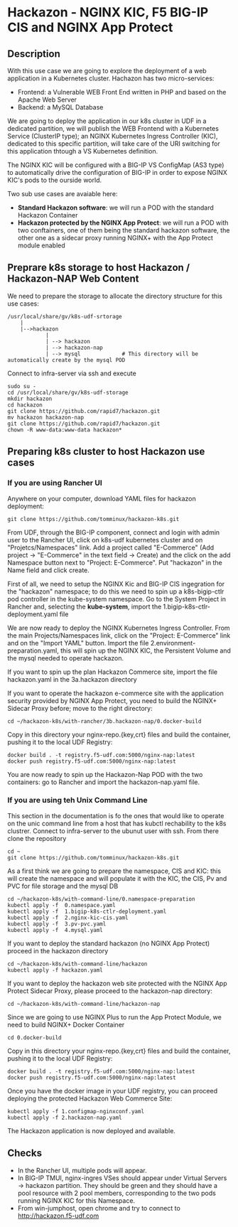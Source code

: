 # Hackazon - NGINX KIC, F5 BIG-IP CIS and NGINX App Protect

## Description
With this use case we are going to explore the deployment of a web application in a Kubernetes cluster. Hachazon has two micro-services:

- Frontend: a Vulnerable WEB Front End written in PHP and based on the Apache Web Server
- Backend: a MySQL Database

We are going to deploy the application in our k8s cluster in UDF in a dedicated partition, we will publish the WEB Frontend with a Kubernetes Service (ClusterIP type); an NGINX Kubernetes Ingress Controller (KIC), dedicated to this specific partition, will take care of the URI switching for this application thtough a VS Kubernetes definition.

The NGINX KIC will be configured with a BIG-IP VS ConfigMap (AS3 type) to automatically drive the configuration of BIG-IP in order to expose NGINX KIC's pods to the ourside world.

Two sub use cases are avaiable here:

- **Standard Hackazon software**: we will run a POD with the standard Hackazon Container 
- **Hackazon protected by the NGINX App Protect**: we will run a POD with two conftainers, one of them being the standard hackazon software, the other one as a sidecar proxy running NGINX+ with the App Protect module enabled

## Preprare k8s storage to host Hackazon / Hackazon-NAP Web Content
We need to prepare the storage to allocate the directory structure for this use cases:

````
/usr/local/share/gv/k8s-udf-srtorage
    |
    |-->hackazon
            |
            | --> hackazon
            | --> hackazon-nap
            | --> mysql             # This directory will be automatically create by the mysql POD
````

Connect to infra-server via ssh and execute 

    sudo su -
    cd /usr/local/share/gv/k8s-udf-storage
    mkdir hackazon
    cd hackazon
    git clone https://github.com/rapid7/hackazon.git
    mv hackazon hackazon-nap
    git clone https://github.com/rapid7/hackazon.git
    chown -R www-data:www-data hackazon*

## Preparing k8s cluster to host Hackazon use cases

### If you are using Rancher UI

Anywhere on your computer, download YAML files for hackazon deployment:

    git clone https://github.com/tomminux/hackazon-k8s.git

From UDF, through the BIG-IP component, connect and login with admin user to the Rancher UI, click on k8s-udf kubernetes cluster and on "Projetcs/Namespaces" link. Add a project called "E-Commerce" (Add project -> "E-Commerce" in the text field -> Create) and the click on the add Namespace button next to "Project: E-Commerce". Put "hackazon" in the Name field and click create.

First of all, we need to setup the NGINX Kic and BIG-IP CIS ingegration for the "hackazon" namespace; to do this we need to spin up a k8s-bigip-ctlr pod controller in the kube-system namespace. Go to the System Project in Rancher and, selecting the **kube-system**, import the 1.bigip-k8s-ctlr-deployment.yaml file

We are now ready to deploy the NGINX Kubernetes Ingress Controller. From the main Projects/Namespaces link, click on the "Project: E-Commerce" link and on the "Import YAML" button. Import the file 2.environment-preparation.yaml, this will spin up the NGINX KIC, the Persistent Volume and the mysql needed to operate hackazon. 

If you want to spin up the plan Hackazon Commerce site, import the file hackazon.yaml in the 3a.hackazon directory

If you want to operate the hackazon e-commerce site with the application security provided by NGINX App Protect, you need to build the NGINX+ Sidecar Proxy before; move to the right directory:
    
    cd ~/hackazon-k8s/with-rancher/3b.hackazon-nap/0.docker-build

Copy in this directory your nginx-repo.{key,crt} files and build the container, pushing it to the local UDF Registry:

    docker build . -t registry.f5-udf.com:5000/nginx-nap:latest
    docker push registry.f5-udf.com:5000/nginx-nap:latest

You are now ready to spin up the Hackazon-Nap POD with the two containers: go to Rancher and import the hackazon-nap.yaml file.

### If you are using teh Unix Command Line

This section in the documentation is fo the ones that would like to operate on the unic command line from a host that has kubctl rechability to the k8s clustrer.
Connect to infra-server to the ubunut user with ssh. From there clone the repository 

    cd ~
    git clone https://github.com/tomminux/hackazon-k8s.git

As a first think we are going to prepare the namespace, CIS and KIC: this will create the namespace and will populate it with the KIC, the CIS, Pv and PVC for file storage and the mysql DB

    cd ~/hackazon-k8s/with-command-line/0.namespace-preparation
    kubectl apply -f  0.namespace.yaml
    kubectl apply -f  1.bigip-k8s-ctlr-deployment.yaml
    kubectl apply -f  2.nginx-kic-cis.yaml
    kubectl apply -f  3.pv-pvc.yaml
    kubectl apply -f  4.mysql.yaml

If you want to deploy the standard hackazon (no NGINX App Protect) proceed in the hackazon directory

    cd ~/hackazon-k8s/with-command-line/hackazon
    kubectl apply -f hackazon.yaml

If you want to deploy the hackazon web site protected with the NGINX App Protect Sidecar Proxy, please proceed to the hackazon-nap directory: 

    cd ~/hackazon-k8s/with-command-line/hackazon-nap
    
Since we are going to use NGINX Plus to run the App Protect Module, we need to build NGINX+ Docker Container

    cd 0.docker-build

Copy in this directory your nginx-repo.{key,crt} files and build the container, pushing it to the local UDF Registry:

    docker build . -t registry.f5-udf.com:5000/nginx-nap:latest
    docker push registry.f5-udf.com:5000/nginx-nap:latest

Once you have the docker image in your UDF registry, you can proceed deploying the protected Hackazon Web Commerce Site:

    kubectl apply -f 1.configmap-nginxconf.yaml
    kubectl apply -f 2.hackazon-nap.yaml

The Hackazon application is now deployed and available. 

## Checks

- In the Rancher UI, multiple pods will appear. 
- In BIG-IP TMUI, nginx-ingres VSes should appear under Virtual Servers -> hackazon partition. They should be green and they should have a pool resource with 2 pool members, corresponding to the two pods running NGINX KIC for this Namespace.
- From win-jumphost, open chrome and try to connect to http://hackazon.f5-udf.com